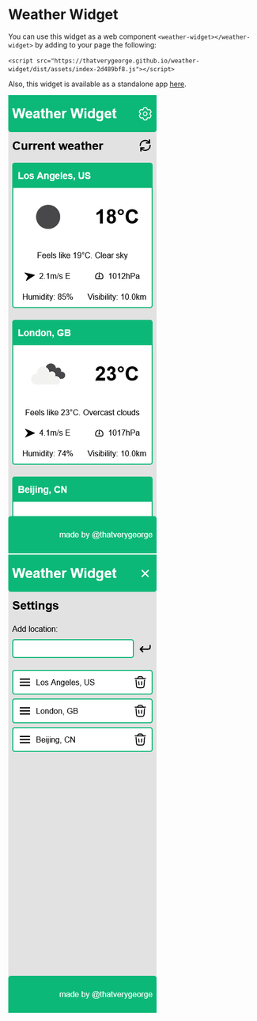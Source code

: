 # Weather Widget

You can use this widget as a web component `<weather-widget></weather-widget>` by adding to your page the following:

`<script src="https://thatverygeorge.github.io/weather-widget/dist/assets/index-2d489bf8.js"></script>`

Also, this widget is available as a standalone app [here](https://thatverygeorge.github.io/weather-app/).

![Home screen of the weather widget](/public/weather-widget-screenshot-1.png)
![Settings screen of the weather widget](/public/weather-widget-screenshot-2.png)
